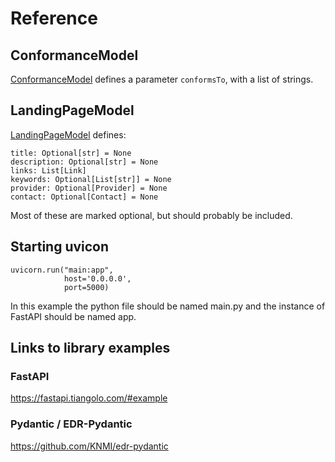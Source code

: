 # Reference

## ConformanceModel

[ConformanceModel](https://github.com/KNMI/edr-pydantic/blob/791c6f7dd3b55b1f8ba93989bbe97d0f38f76ba9/src/edr_pydantic/capabilities.py#L37) defines a parameter `conformsTo`, with a list of strings.

## LandingPageModel

[LandingPageModel](https://github.com/KNMI/edr-pydantic/blob/791c6f7dd3b55b1f8ba93989bbe97d0f38f76ba9/src/edr_pydantic/capabilities.py#L28) defines:

    title: Optional[str] = None
    description: Optional[str] = None
    links: List[Link]
    keywords: Optional[List[str]] = None
    provider: Optional[Provider] = None
    contact: Optional[Contact] = None

Most of these are marked optional, but should probably be included.

## Starting uvicon

    uvicorn.run("main:app",
                host='0.0.0.0',
                port=5000)

In this example the python file should be named main.py and the instance of FastAPI should be named app.

## Links to library examples

### FastAPI

<https://fastapi.tiangolo.com/#example>

### Pydantic / EDR-Pydantic

<https://github.com/KNMI/edr-pydantic>

